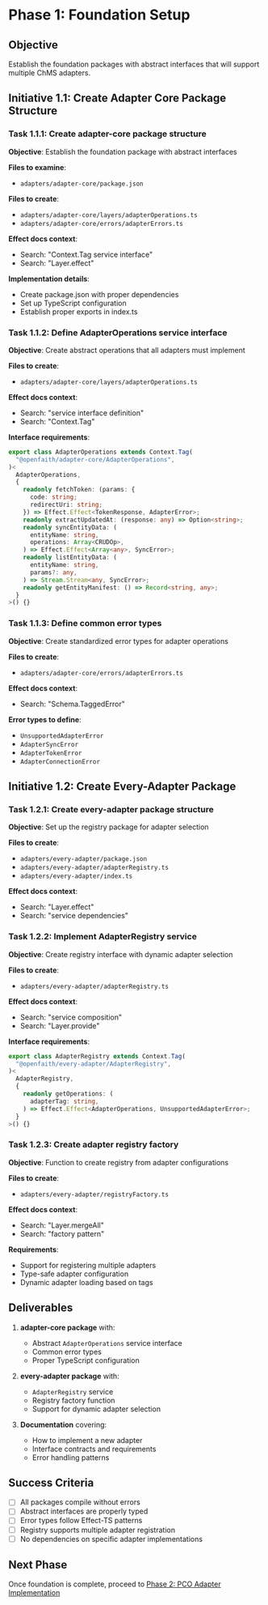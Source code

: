 # Phase 1: Foundation Setup

## Objective

Establish the foundation packages with abstract interfaces that will support multiple ChMS adapters.

## Initiative 1.1: Create Adapter Core Package Structure

### Task 1.1.1: Create adapter-core package structure

**Objective**: Establish the foundation package with abstract interfaces

**Files to examine**:

- `adapters/adapter-core/package.json`

**Files to create**:

- `adapters/adapter-core/layers/adapterOperations.ts`
- `adapters/adapter-core/errors/adapterErrors.ts`

**Effect docs context**:

- Search: "Context.Tag service interface"
- Search: "Layer.effect"

**Implementation details**:

- Create package.json with proper dependencies
- Set up TypeScript configuration
- Establish proper exports in index.ts

### Task 1.1.2: Define AdapterOperations service interface

**Objective**: Create abstract operations that all adapters must implement

**Files to create**:

- `adapters/adapter-core/layers/adapterOperations.ts`

**Effect docs context**:

- Search: "service interface definition"
- Search: "Context.Tag"

**Interface requirements**:

```typescript
export class AdapterOperations extends Context.Tag(
  "@openfaith/adapter-core/AdapterOperations",
)<
  AdapterOperations,
  {
    readonly fetchToken: (params: {
      code: string;
      redirectUri: string;
    }) => Effect.Effect<TokenResponse, AdapterError>;
    readonly extractUpdatedAt: (response: any) => Option<string>;
    readonly syncEntityData: (
      entityName: string,
      operations: Array<CRUDOp>,
    ) => Effect.Effect<Array<any>, SyncError>;
    readonly listEntityData: (
      entityName: string,
      params?: any,
    ) => Stream.Stream<any, SyncError>;
    readonly getEntityManifest: () => Record<string, any>;
  }
>() {}
```

### Task 1.1.3: Define common error types

**Objective**: Create standardized error types for adapter operations

**Files to create**:

- `adapters/adapter-core/errors/adapterErrors.ts`

**Effect docs context**:

- Search: "Schema.TaggedError"

**Error types to define**:

- `UnsupportedAdapterError`
- `AdapterSyncError`
- `AdapterTokenError`
- `AdapterConnectionError`

## Initiative 1.2: Create Every-Adapter Package

### Task 1.2.1: Create every-adapter package structure

**Objective**: Set up the registry package for adapter selection

**Files to create**:

- `adapters/every-adapter/package.json`
- `adapters/every-adapter/adapterRegistry.ts`
- `adapters/every-adapter/index.ts`

**Effect docs context**:

- Search: "Layer.effect"
- Search: "service dependencies"

### Task 1.2.2: Implement AdapterRegistry service

**Objective**: Create registry interface with dynamic adapter selection

**Files to create**:

- `adapters/every-adapter/adapterRegistry.ts`

**Effect docs context**:

- Search: "service composition"
- Search: "Layer.provide"

**Interface requirements**:

```typescript
export class AdapterRegistry extends Context.Tag(
  "@openfaith/every-adapter/AdapterRegistry",
)<
  AdapterRegistry,
  {
    readonly getOperations: (
      adapterTag: string,
    ) => Effect.Effect<AdapterOperations, UnsupportedAdapterError>;
  }
>() {}
```

### Task 1.2.3: Create adapter registry factory

**Objective**: Function to create registry from adapter configurations

**Files to create**:

- `adapters/every-adapter/registryFactory.ts`

**Effect docs context**:

- Search: "Layer.mergeAll"
- Search: "factory pattern"

**Requirements**:

- Support for registering multiple adapters
- Type-safe adapter configuration
- Dynamic adapter loading based on tags

## Deliverables

1. **adapter-core package** with:

   - Abstract `AdapterOperations` service interface
   - Common error types
   - Proper TypeScript configuration

2. **every-adapter package** with:

   - `AdapterRegistry` service
   - Registry factory function
   - Support for dynamic adapter selection

3. **Documentation** covering:
   - How to implement a new adapter
   - Interface contracts and requirements
   - Error handling patterns

## Success Criteria

- [ ] All packages compile without errors
- [ ] Abstract interfaces are properly typed
- [ ] Error types follow Effect-TS patterns
- [ ] Registry supports multiple adapter registration
- [ ] No dependencies on specific adapter implementations

## Next Phase

Once foundation is complete, proceed to [Phase 2: PCO Adapter Implementation](./02-pco-adapter.md)
